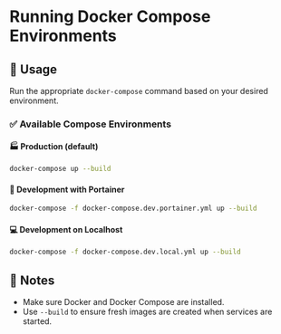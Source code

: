 # Running Docker Compose Environments

## 🔧 Usage

Run the appropriate `docker-compose` command based on your desired environment.

### ✅ Available Compose Environments

#### 🏭 Production (default)
```sh
docker-compose up --build
```

#### 🧪 Development with Portainer
```sh
docker-compose -f docker-compose.dev.portainer.yml up --build
```

#### 💻 Development on Localhost
```sh
docker-compose -f docker-compose.dev.local.yml up --build
```

## 📌 Notes

- Make sure Docker and Docker Compose are installed.
- Use `--build` to ensure fresh images are created when services are started.
